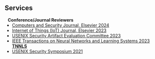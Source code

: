 ## Services

<h4 style="margin:0 10px 0;">Conference/Journal Reviewers</h4>

<ul style="margin:0 0 5px;">
  <li><a href="https://www.sciencedirect.com/journal/computers-and-security/"><autocolor>Computers and Security Journal, Elsevier 2024</autocolor></a></li>
  <li><a href="https://www.sciencedirect.com/journal/internet-of-things/"><autocolor>Internet of Things (IoT) Journal, Elsevier 2023</autocolor></a></li>
    <li><a href="https://www.usenix.org/conference/usenixsecurity23/call-for-artifacts/"><autocolor>USENIX Security Artifact Evaluation Committee 2023</autocolor></a></li>
  <li><a href="https://ieeexplore.ieee.org/xpl/aboutJournal.jsp?punumber=5962385/"><autocolor>IEEE Transactions on Neural Networks and Learning Systems 2023 <strong>TNNLS</strong></autocolor></a></li>
    <li><a href="https://www.usenix.org/conference/usenixsecurity21/"><autocolor>USENIX Security Symposium 2021</autocolor></a></li>

</ul>

